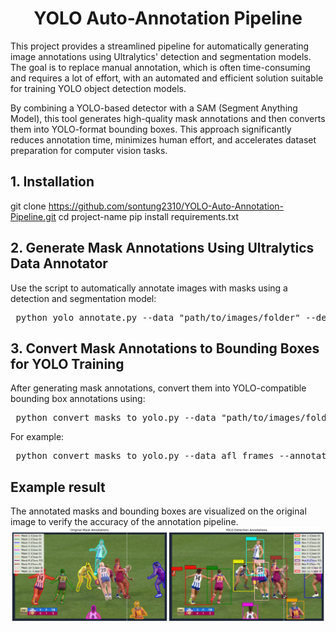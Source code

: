
<h1 align="center">YOLO Auto-Annotation Pipeline</h1>

This project provides a streamlined pipeline for automatically generating image annotations using Ultralytics' detection and segmentation models. The goal is to replace manual annotation, which is often time-consuming and requires a lot of effort, with an automated and efficient solution suitable for training YOLO object detection models.

By combining a YOLO-based detector with a SAM (Segment Anything Model), this tool generates high-quality mask annotations and then converts them into YOLO-format bounding boxes. This approach significantly reduces annotation time, minimizes human effort, and accelerates dataset preparation for computer vision tasks.

## 1. Installation
git clone https://github.com/sontung2310/YOLO-Auto-Annotation-Pipeline.git
cd project-name
pip install requirements.txt

## 2. Generate Mask Annotations Using Ultralytics Data Annotator
Use the script to automatically annotate images with masks using a detection and segmentation model:
<pre> python yolo_annotate.py --data "path/to/images/folder" --det_model yolo11x.pt --sam_model sam2_b.pt --output_dir "path/to/saved/folder" </pre>

## 3. Convert Mask Annotations to Bounding Boxes for YOLO Training
After generating mask annotations, convert them into YOLO-compatible bounding box annotations using:

<pre> python convert_masks_to_yolo.py --data "path/to/images/folder" --annotation_dir "path/to/annotation/folder" --output_dir "path/to/saved/folder" </pre>

For example:

<pre> python convert_masks_to_yolo.py --data afl_frames --annotation_dir afl_frames_auto_annotate_labels --output_dir afl_frames_yolo </pre>

## Example result
The annotated masks and bounding boxes are visualized on the original image to verify the accuracy of the annotation pipeline.
![Annotation Comparison](annotation_comparison_afl_frames.png)

